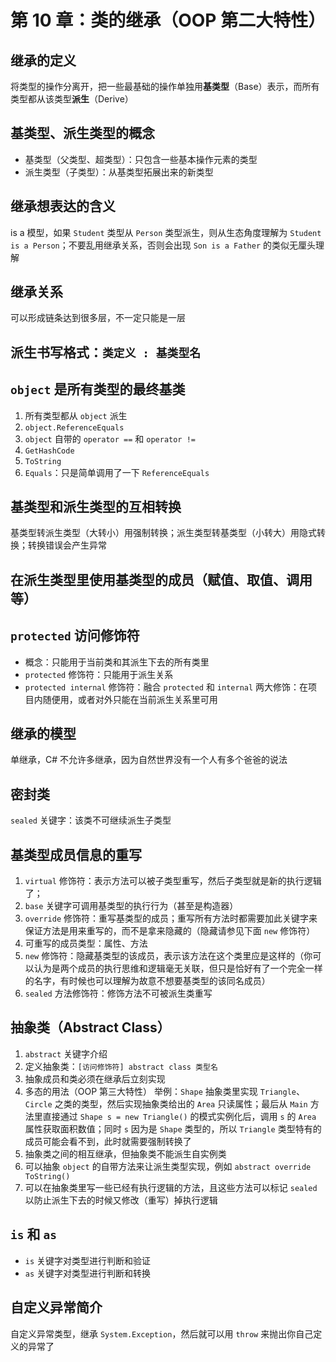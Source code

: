# 第 10 章：类的继承（OOP 第二大特性）

## 继承的定义

将类型的操作分离开，把一些最基础的操作单独用**基类型**（Base）表示，而所有类型都从该类型**派生**（Derive）

## 基类型、派生类型的概念

* 基类型（父类型、超类型）：只包含一些基本操作元素的类型
* 派生类型（子类型）：从基类型拓展出来的新类型

## 继承想表达的含义

is a 模型，如果 `Student` 类型从 `Person` 类型派生，则从生态角度理解为 `Student is a Person`；不要乱用继承关系，否则会出现 `Son is a Father` 的类似无厘头理解

## 继承关系

可以形成链条达到很多层，不一定只能是一层

## 派生书写格式：`类定义 : 基类型名`

## `object` 是所有类型的最终基类

1. 所有类型都从 `object` 派生
2. `object.ReferenceEquals`
3. `object` 自带的 `operator ==` 和 `operator !=`
4. `GetHashCode`
5. `ToString`
6. `Equals`：只是简单调用了一下 `ReferenceEquals`

## 基类型和派生类型的互相转换

基类型转派生类型（大转小）用强制转换；派生类型转基类型（小转大）用隐式转换；转换错误会产生异常

## 在派生类型里使用基类型的成员（赋值、取值、调用等）

## `protected` 访问修饰符

* 概念：只能用于当前类和其派生下去的所有类里
* `protected` 修饰符：只能用于派生关系
* `protected internal` 修饰符：融合 `protected` 和 `internal` 两大修饰：在项目内随便用，或者对外只能在当前派生关系里可用

## 继承的模型

单继承，C# 不允许多继承，因为自然世界没有一个人有多个爸爸的说法

## 密封类

`sealed` 关键字：该类不可继续派生子类型

## 基类型成员信息的重写

1. `virtual` 修饰符：表示方法可以被子类型重写，然后子类型就是新的执行逻辑了；
2. `base` 关键字可调用基类型的执行行为（甚至是构造器）
3. `override` 修饰符：重写基类型的成员；重写所有方法时都需要加此关键字来保证方法是用来重写的，而不是拿来隐藏的（隐藏请参见下面 `new` 修饰符）
4. 可重写的成员类型：属性、方法
5. `new` 修饰符：隐藏基类型的该成员，表示该方法在这个类里应是这样的（你可以认为是两个成员的执行思维和逻辑毫无关联，但只是恰好有了一个完全一样的名字，有时候也可以理解为故意不想要基类型的该同名成员）
6. `sealed` 方法修饰符：修饰方法不可被派生类重写

## **抽象类**（Abstract Class）

1. `abstract` 关键字介绍
2. 定义抽象类：`[访问修饰符] abstract class 类型名`
3. 抽象成员和类必须在继承后立刻实现
4. 多态的用法（OOP 第三大特性）
    举例：`Shape` 抽象类里实现 `Triangle`、`Circle` 之类的类型，然后实现抽象类给出的 `Area` 只读属性；最后从 `Main` 方法里直接通过 `Shape s = new Triangle()` 的模式实例化后，调用 `s` 的 `Area` 属性获取面积数值；同时 `s` 因为是 `Shape` 类型的，所以 `Triangle` 类型特有的成员可能会看不到，此时就需要强制转换了
5. 抽象类之间的相互继承，但抽象类不能派生自实例类
6. 可以抽象 `object` 的自带方法来让派生类型实现，例如 `abstract override ToString()`
7. 可以在抽象类里写一些已经有执行逻辑的方法，且这些方法可以标记 `sealed` 以防止派生下去的时候又修改（重写）掉执行逻辑

## `is` 和 `as`

* `is` 关键字对类型进行判断和验证
* `as` 关键字对类型进行判断和转换

## 自定义异常简介

自定义异常类型，继承 `System.Exception`，然后就可以用 `throw` 来抛出你自己定义的异常了